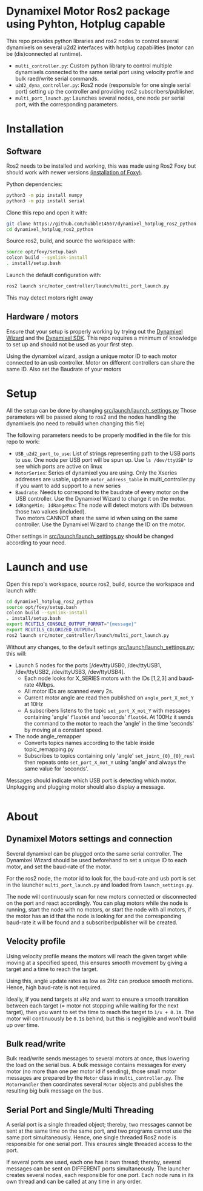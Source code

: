 # Dynamixel Motor Ros2 package using Pyhton, Hotplug capable

This repo provides python libraries and ros2 nodes to control several dynamixels on several u2d2 interfaces 
with hotplug capabilities (motor can be (dis)connected at runtime).

- `multi_controller.py`: Custom python library to control multiple dynamixels connected to the same serial port 
using velocity profile and bulk raed/write serial commands.
- `u2d2_dyna_controller.py`: Ros2 node (responsible for one single serial port) 
setting up the controller and providing ros2 subscribers/publisher.
- `multi_port_launch.py`: Launches several nodes, one node per serial port, with the corresponding parameters.

# Installation

## Software

Ros2 needs to be installed and working, this was made using Ros2 Foxy but should work with newer versions [(installation of Foxy)](https://docs.ros.org/en/foxy/Installation.html).

Python dependencies:
```bash
python3 -m pip install numpy
python3 -m pip install serial
```

Clone this repo and open it with:
```bash
git clone https://github.com/hubble14567/dynamixel_hotplug_ros2_python
cd dynamixel_hotplug_ros2_python
```

Source ros2, build, and source the workspace with:
```bash
source opt/foxy/setup.bash
colcon build --symlink-install
. install/setup.bash
```

Launch the default configuration with:
```bash
ros2 launch src/motor_controller/launch/multi_port_launch.py
```

This may detect motors right away

## Hardware / motors

Ensure that your setup is properly working by trying out the
[Dynamixel Wizard](https://emanual.robotis.com/docs/en/software/dynamixel/dynamixel_wizard2/)
and the [Dynamixel SDK](https://emanual.robotis.com/docs/en/software/dynamixel/dynamixel_sdk/overview/).
This repo requires a minimum of knowledge to set up and should not be used as your first step.

Using the dynamixel wizard, assign a unique motor ID to each motor connected to an usb controller. 
Motor on different controllers can share the same ID. Also set the Baudrate of your motors

# Setup

All the setup can be done by changing [src/launch/launch_settings.py](https://github.com/hubble14567/dynamixel_with_ros2/blob/60a4ab21f1bc3ffd34d84ef4dbea916901f28f65/src/motor_controller/launch/launch_settings.py)
Those parameters will be passed along to ros2 and the nodes handling the dynamixels (no need to rebuild when changing this file)

The following parameters needs to be properly modified in the file for this repo to work:
- `USB_u2d2_port_to_use`: List of strings representing path to the USB ports to use. 
One node per USB port will be spun up.
Use `ls /dev/ttyUSB*` to see which ports are active on linux
- `MotorSeries`: Series of dynamixel you are using. 
Only the Xseries addresses are usable, update `motor_address_table` in multi_controller.py 
if you want to add support to a new series
- `Baudrate`: Needs to correspond to the baudrate of every motor on the USB controller. 
Use the Dynamixel Wizard to change it on the motor.
- `IdRangeMin; IdRangeMax`: The node will detect motors with IDs between those two values (included).  
Two motors CANNOT share the same id when using on the same controller.
Use the Dynamixel Wizard to change the ID on the motor.

Other settings in [src/launch/launch_settings.py](https://github.com/hubble14567/dynamixel_with_ros2/blob/60a4ab21f1bc3ffd34d84ef4dbea916901f28f65/src/motor_controller/launch/launch_settings.py)
should be changed according to your need.

# Launch and use

Open this repo's workspace, source ros2, build, source the workspace and launch with:
```bash
cd dynamixel_hotplug_ros2_python
source opt/foxy/setup.bash
colcon build --symlink-install
. install/setup.bash
export RCUTILS_CONSOLE_OUTPUT_FORMAT="{message}"
export RCUTILS_COLORIZED_OUTPUT=1
ros2 launch src/motor_controller/launch/multi_port_launch.py
```

Without any changes, to the default settings [src/launch/launch_settings.py](https://github.com/hubble14567/dynamixel_with_ros2/blob/60a4ab21f1bc3ffd34d84ef4dbea916901f28f65/src/motor_controller/launch/launch_settings.py); 
this will: 
- Launch 5 nodes for the ports [/dev/ttyUSB0, /dev/ttyUSB1, /dev/ttyUSB2, /dev/ttyUSB3, /dev/ttyUSB4]. 
  - Each node looks for X_SERIES motors with the IDs [1,2,3] and baud-rate 4Mbps.
  - All motor IDs are scanned every 2s.
  - Current motor angle are read then published on `angle_port_X_mot_Y` at 10Hz
  - A subscribers listens to the topic `set_port_X_mot_Y` with messages containing 'angle' `float64` and 'seconds' `float64`.
  At 100Hz it sends the command to the motor to reach the 'angle' in the time 'seconds' by moving at a constant speed.
- The node angle_remapper 
  - Converts topics names according to the table inside topic_remapping.py
  - Subscribes to topics containing only 'angle' `set_joint_{0}_{0}_real` then repeats onto `set_port_X_mot_Y` 
using 'angle' and always the same value for 'seconds'.

Messages should indicate which USB port is detecting which motor. 
Unplugging and plugging motor should also display a message.

```bash

```

# About
## Dynamixel Motors settings and connection

Several dynamixel can be plugged onto the same serial controller. 
The Dynamixel Wizard should be used beforehand to set a unique ID to each motor, and set the baud-rate of the motor.

For the ros2 node, the motor id to look for, the baud-rate and usb port is set in the launcher `multi_port_launch.py`
and loaded from `launch_settings.py`.

The node will continuously scan for new motors connected or disconnected on the port and react accordingly.
You can plug motors while the node is running, start the node with no motors, or start the node with all motors, 
if the motor has an id that the node is looking for and the corresponding baud-rate
it will be found and a subscriber/publisher will be created.

## Velocity profile

Using velocity profile means the motors will reach the given target while moving at a specified speed, 
this ensures smooth movement by giving a target and a time to reach the target. 

Using this, angle update rates as low as 2Hz can produce smooth motions. Hence, high baud-rate is not required.

Ideally, if you send targets at `x`Hz and want to ensure a smooth transition between each target
(= motor not stopping while waiting for the next target),
then you want to set the time to reach the target to `1/x + 0.1`s. 
The motor will continuously be `0.1`s behind, but this is negligible and won't build up over time.

## Bulk read/write

Bulk read/write sends messages to several motors at once, thus lowering the load on the serial bus.
A bulk message contains messages for every motor (no more than one per motor id if sending), 
those small motor messages are prepared by the `Motor` class in `multi_controller.py`. 
The `MotorHandler` then coordinates several `Motor` objects and publishes the resulting big bulk message on the bus.

## Serial Port and Single/Multi Threading

A serial port is a single threaded object; thereby, two messages cannot be sent at the same time on the same port, 
and two programs cannot use the same port simultaneously.
Hence, one single threaded Ros2 node is responsible for one serial port. This ensures single threaded access to the port.

If several ports are used, each one has it own thread; thereby, several messages can be sent on DIFFERENT ports simultaneously.
The launcher creates several nodes, each responsible for one port. 
Each node runs in its own thread and can be called at any time in any order.



[//]: # (connecting usbv through WSL https://devblogs.microsoft.com/commandline/connecting-usb-devices-to-wsl/)

[//]: # ()
[//]: # (```bash)

[//]: # (usbipd wsl attach --busid 3-2)

[//]: # (```)
